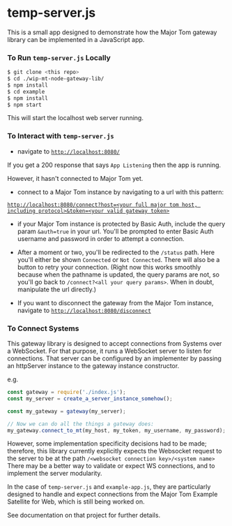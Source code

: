 # temp-server.js

This is a small app designed to demonstrate how the Major Tom gateway library can be implemented in a JavaScript app.

### To Run `temp-server.js` Locally

```sh
$ git clone <this repo>
$ cd ./wip-mt-node-gateway-lib/
$ npm install
$ cd example
$ npm install
$ npm start
```

This will start the localhost web server running.

### To Interact with `temp-server.js`

* navigate to [`http://localhost:8080/`](http://localhost:8080)

If you get a 200 response that says `App Listening` then the app is running.

However, it hasn't connected to Major Tom yet.

* connect to a Major Tom instance by navigating to a url with this pattern:

[`http://localhost:8080/connect?host=<your full major tom host, including protocol>&token=<your valid gateway token>`](http://localhost:8080/status)

* if your Major Tom instance is protected by Basic Auth, include the query param `&auth=true` in your url.  You'll be prompted to enter Basic Auth username and password in order to attempt a connection.

* After a moment or two, you'll be redirected to the `/status` path.  Here you'll either be shown `Connected` or `Not Connected`.  There will also be a button to retry your connection.  (Right now this works smoothly because when the pathname is updated, the query params are not, so you'll go back to `/connect?<all your query params>`.  When in doubt, manipulate the url directly.)

* If you want to disconnect the gateway from the Major Tom instance, navigate to [`http://localhost:8080/disconnect`](http://localhost:8080/disconnect)

### To Connect Systems

This gateway library is designed to accept connections from Systems over a WebSocket. For that purpose, it runs a WebSocket server to listen for connections.  That server can be configured by an implementer by passing an httpServer instance to the gateway instance constructor.

e.g.
```js
const gateway = require('./index.js');
const my_server = create_a_server_instance_somehow();

const my_gateway = gateway(my_server);

// Now we can do all the things a gateway does:
my_gateway.connect_to_mt(my_host, my_token, my_username, my_password);  // etc.

```

However, some implementation specificity decisions had to be made; therefore, this library currently explicitly expects the Websocket request to the server to be at the path `/<websocket connection key>/<system name>` There may be a better way to validate or expect WS connections, and to implement the server modularity.

In the case of `temp-server.js` and `example-app.js`, they are particularly designed to handle and expect connections from the Major Tom Example Satellite for Web, which is still being worked on.

See documentation on that project for further details.
